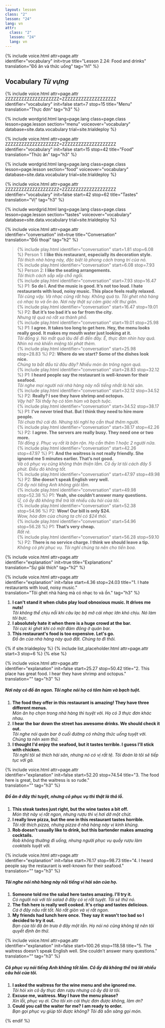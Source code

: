 ```yaml
---
layout: lesson
class: "2"
lesson: "24"
lang: vn
attr:
  class: "2"
  lesson: "24"
  lang: vn
---
```



{%  include voice.html attr=page.attr  
	identifier="vocabulary"  init=true
	title="Lesson 2.24: Food and drinks"        
	translation="Đồ ăn và thức uống"
    tag="h1" %}

## Vocabulary   *Từ vựng*

{%  include voice.html attr=page.attr    ZZZZZZZZZZZZZZZZZZZZ=ZZZZZZZZZZZZZZZZZZZZ
	identifier="vocabulary"  init=false start=7 stop=15
	title="Menu"        
	translation="Thực đơn"
    tag="h3" %}

{% include wordgrid.html lang=page.lang
		class=page.class 
		lesson=page.lesson 
		section="menu"
		voiceover="vocabulary"
		database=site.data.vocabulary 
		trial=site.trialdeploy %}    

{%  include voice.html attr=page.attr    ZZZZZZZZZZZZZZZZZZZZ=ZZZZZZZZZZZZZZZZZZZZ
	identifier="vocabulary"  init=false start=15 stop=42
	title="Food"        
	translation="Thức ăn"
    tag="h3" %}


{% include wordgrid.html lang=page.lang
		class=page.class 
		lesson=page.lesson 
		section="food"
		voiceover="vocabulary"
		database=site.data.vocabulary 
		trial=site.trialdeploy %}    

{%  include voice.html attr=page.attr    ZZZZZZZZZZZZZZZZZZZZ=ZZZZZZZZZZZZZZZZZZZZ
	identifier="vocabulary"  init=false start=42 stop=62
	title="Tastes"        
	translation="Vị"
    tag="h3" %}

{% include wordgrid.html lang=page.lang
		class=page.class 
		lesson=page.lesson 
		section="tastes"
		voiceover="vocabulary"
		database=site.data.vocabulary 
		trial=site.trialdeploy %}     

{%  include voice.html attr=page.attr  
	identifier="conversation"  init=true
	title="Conversation"        
	translation="Đối thoại"
    tag="h2" %}

> {% include play.html identifier="conversation" start=1.81 stop=6.08 %} Person 1: **I like this restaurant, especially its decoration style.**  
*Tôi thích nhà hàng này, đặc biệt là phong cách trang trí của nó.*    
> {% include play.html identifier="conversation" start=6.08 stop=7.93 %} Person 2: **I like the seating arrangements.**  
*Tôi thích cách sắp xếp chỗ ngồi.*   
> {% include play.html identifier="conversation" start=7.93 stop=16.47 %} P1: **So do I. And the music is good. It’s not too loud. I hate restaurants with loud, noisy music. This place feels really relaxed.**  
*Tôi cũng vậy. Và nhạc cũng rất hay. Không quá to. Tôi ghét nhà hàng có nhạc to và ồn ào. Nơi này thật sự cảm giác rất thư giãn.*     
> {% include play.html identifier="conversation" start=16.47 stop=19.01 %} P2: **But it’s too bad it’s so far from the city.**  
*Nhưng tệ quá nó rất xa thành phố.*    
> {% include play.html identifier="conversation" start=19.01 stop=25.98 %} P1: **I agree. It takes too long to get here. Hey, the menu looks really good. It makes my mouth water just looking at it.**  
*Tôi đồng ý. Nó mất quá lâu để đi đến đây. Ê, thực đơn nhìn hay quá. Nhìn nó mà khiến miệng tôi phát thèm.*     
> {% include play.html identifier="conversation" start=25.98 stop=28.83 %} P2: **Where do we start? Some of the dishes look nice.**  
*Chúng ta bắt đầu từ đâu đây? Nhiều món ăn trông ngon quá.*      
> {% include play.html identifier="conversation" start=28.83 stop=32.12 %} P1: **I heard people say the restaurant is well-known for their seafood.**  
*Tôi nghe mọi người nói nhà hàng này nổi tiếng nhất là hải sản.*    
> {% include play.html identifier="conversation" start=32.12 stop=34.52 %} P2: **Really? I see they have shrimp and octopus.**   
*Vậy hả? Tôi thấy họ có tôm hùm và bạch tuộc.*    
> {% include play.html identifier="conversation" start=34.52 stop=38.17 %} P1: **I’ve never tried that. But I think they need to hire more people.**  
*Tôi chưa thử cái đó. Nhưng tôi nghĩ họ cần thuê thêm người.*    
> {% include play.html identifier="conversation" start=38.17 stop=42.26 %} P2: **I agree. The servers are really busy. They need one or two more.**   
*Tôi đồng ý. Phục vụ rất là bận rộn. Họ cần thêm 1 hoặc 2 người nữa.*      
> {% include play.html identifier="conversation" start=42.26 stop=47.97 %} P1: **And the waitress is not really friendly. She ignored me 5 minutes earlier. That’s not good.**  
*Và cô phục vụ cũng không thân thiện lắm. Cô ấy lơ tôi cách đây 5 phút. Điều đó không tốt.*       
> {% include play.html identifier="conversation" start=47.97 stop=49.98 %} P2: **She doesn't speak English very well.**    
*Cô ấy nói tiếng Anh không giỏi lắm.*      
> {% include play.html identifier="conversation" start=49.98 stop=52.38 %} P1: **Yeah, she couldn’t answer many questions.**  
*Ừ, cô ấy đã không thể trả lời nhiều câu hỏi của tôi.*     
> {% include play.html identifier="conversation" start=52.38 stop=54.96 %} P2: **Wow! Our bill is only $24.**  
*Wow, hóa đơn của chúng ta chỉ có $24 thôi.*     
> {% include play.html identifier="conversation" start=54.96 stop=56.28 %} P1: **That’s very cheap.**  
*Rất rẻ.*       
> {% include play.html identifier="conversation" start=56.28 stop=59.10 %} P2: **There is no service charge. I think we should leave a tip.**  
*Không có phí phục vụ. Tôi nghĩ chúng ta nên cho tiền boa.*      
 
{%  include voice.html attr=page.attr  
	identifier="explanation"  init=true
	title="Explanations"        
	translation="Sự giải thích"
    tag="h2" %}

{%  include voice.html attr=page.attr  
	identifier="explanation"  init=false start=4.36 stop=24.03
	title="1. I hate restaurants with loud, noisy music."        
	translation="Tôi ghét nhà hàng mà có nhạc to và ồn."
    tag="h3" %}

1. **I can't stand it when clubs play loud obnoxious music. It drives me nuts!**   
*Tôi không thể chịu nổi khi câu lạc bộ mở cái nhạc lớn khó chịu. Nó làm tôi bực.*   
2. **I absolutely hate it when there is a huge crowd at the bar.**   
*Tôi cực kì ghét khi có một đám đông ở quán bar.*    
3. **This restaurant's food is too expensive. Let's go.**   
*Đồ ăn của nhà hàng này quá đắt. Chúng ta đi thôi.*   

{% if site.trialdeploy %}
  {% include list_placeholder.html  attr=page.attr     start=3 stop=6 %}
  {% else %}

{%  include voice.html attr=page.attr  
	identifier="explanation"  init=false start=25.27 stop=50.42
	title="2. This place has great food. I hear they have shrimp and octopus."        
	translation=""
    tag="h3" %}
##### *Nơi này có đồ ăn ngon. Tôi nghe nói họ có tôm hùm và bạch tuột.*
1. **The food they offer in this restaurant is amazing! They have three different menus.**   
*Món ăn họ chọn trong nhà hàng thì tuyệt vời. Họ có 3 thực đơn khác nhau.*    
2. **I hear the bar down the street has awesome drinks. We should check it out.**   
*Tôi nghe nói quán bar ở cuối đường có những thức uống tuyệt vời. Chúng ta nên xem thử.*    
3. **I thought I'd enjoy the seafood, but it tastes terrible. I guess I'll stick with chicken.**   
*Tôi nghĩ tôi sẽ thích hải sản, nhưng nó có vị rất tệ. Tôi đoán là tôi sẽ tiếp tục với gà.*    

{%  include voice.html attr=page.attr  
	identifier="explanation"  init=false start=52.20 stop=74.54
	title="3. The food here is great, but the waitress is so rude."        
	translation=""
    tag="h3" %}
##### *Đồ ăn ở đây thì tuyệt, nhưng cô phục vụ thì thật là thô lỗ.*
1. **This steak tastes just right, but the wine tastes a bit off.**   
*Món thịt này vị rất ngon, nhưng rượu thì vị hơi dở một chút.*    
2. **I really love pizza, but the one in this restaurant tastes horrible.**   
*Tôi rất thích pizza, nhưng pizza ở nhà hàng này vị kinh khủng.*    
3. **Rob doesn't usually like to drink, but this bartender makes amazing cocktails.**   
*Rob không thường đi uống, nhưng người phục vụ quầy rượu làm cooktails tuyệt vời.*    

{%  include voice.html attr=page.attr  
	identifier="explanation"  init=false start=76.17 stop=98.73
	title="4. I heard people say the restaurant is well-known for their seafood."        
	translation=""
    tag="h3" %}
##### *Tôi nghe nói nhà hàng này nổi tiếng vì hải sản của họ.*
1. **Someone told me the salad here tastes amazing. I'll try it.**   
*Có người nói với tôi salad ở đây có vị rất tuyệt. Tôi sẽ thử nó.*   
2. **The fish here is really well cooked. It's crisp and tastes delicious.**   
*Cá ở đây nấu rất tốt. Nó rất giòn và vị rất ngon.*    
3. **My friends had lunch here once. They say it wasn't too bad so I decided to try it out.**   
*Bạn của tôi đã ăn trưa ở đây một lần. Họ nói nó cũng không tệ nên tôi quyết định ăn thử.*   

{%  include voice.html attr=page.attr  
	identifier="explanation"  init=false start=100.26 stop=118.58
	title="5. The waitress doesn't speak English well. She couldn't answer many questions."        
	translation=""
    tag="h3" %}
##### *Cô phục vụ nói tiếng Anh không tốt lắm. Cô ấy đã không thể trả lời nhiều câu hỏi của tôi.*
1. **I asked the waitress for the wine menu and she ignored me.**   
*Tôi hỏi xin cô ấy thực đơn rượu nhưng cô ấy đã lơ tôi.*   
2. **Excuse me, waitress. May I have the menu please?**   
*Xin lỗi, phục vụ ơi. Cho tôi xin cái thực đơn được không, làm ơn?*    
3. **Could you call the waiter for me? I am ready to order.**   
*Bạn gọi phục vụ giúp tôi được không? Tôi đã sẵn sàng gọi món.*    

  {% endif %}
